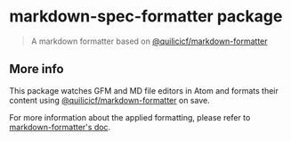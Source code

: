 # markdown-spec-formatter package

> A markdown formatter based on [@quilicicf/markdown-formatter](https://github.com/quilicicf/markdown-formatter)

## More info

This package watches GFM and MD file editors in Atom and formats their content using [@quilicicf/markdown-formatter](https://github.com/quilicicf/markdown-formatter) on save.

For more information about the applied formatting, please refer to [markdown-formatter's doc](https://github.com/quilicicf/markdown-formatter).
